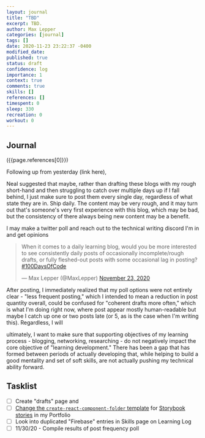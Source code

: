 ```yaml
---
layout: journal
title: "TBD"
excerpt: TBD.
author: Max Lepper
categories: [journal]
tags: []
date: 2020-11-23 23:22:37 -0400
modified_date:
published: true
status: draft
confidence: log
importance: 1
context: true
comments: true
skills: []
references: []
timespent: 0
sleep: 330
recreation: 0
workout: 0
---
```


## Journal

({{page.references[0]}})

Following up from yesterday (link here),

Neal suggested that maybe, rather than drafting these blogs with my rough short-hand and then struggling to catch over multiple days up if I fall behind, I just make sure to post them every single day, regardless of what state they are in. Ship daily. The content may be very rough, and it may turn out that's someone's very first experience with this blog, which may be bad, but the consistency of there always being new content may be a benefit.

I may make a twitter poll and reach out to the technical writing discord I'm in and get opinions

<blockquote class="twitter-tweet"><p lang="en" dir="ltr">When it comes to a daily learning blog, would you be more interested to see consistently daily posts of occasionally incomplete/rough drafts, or fully fleshed-out posts with some occasional lag in posting? <a href="https://twitter.com/hashtag/100DaysOfCode?src=hash&amp;ref_src=twsrc%5Etfw">#100DaysOfCode</a></p>&mdash; Max Lepper (@MaxLepper) <a href="https://twitter.com/MaxLepper/status/1330893085941899265?ref_src=twsrc%5Etfw">November 23, 2020</a></blockquote> <script async src="https://platform.twitter.com/widgets.js" charset="utf-8"></script> 

After posting, I immediately realized that my poll options were not entirely clear - "less frequent posting," which I intended to mean a reduction in post quantity overall, could be confused for "coherent drafts more often," which is what I'm doing right now, where post appear mostly human-readable but maybe I catch up one or two posts late (or 5, as is the case when I'm writing this). Regardless, I will 

ultimately, I want to make sure that supporting objectives of my learning process - blogging, networking, researching - do not negatively impact the core objective of "learning development." There has been a gap that has formed between periods of actually developing that, while helping to build a good mentality and set of soft skills, are not actually pushing my technical ability forward. 



## Tasklist

- [ ] Create "drafts" page and 
- [ ] [Change the `create-react-component-folder` template](https://github.com/snaerth/create-react-component-folder#publishing-templates) for [Storybook stories](https://storybook.js.org/docs/react/api/csf) in my Portfolio
- [ ] Look into duplicated "Firebase" entries in Skills page on Learning Log
- [ ] 11/30/20 - Compile results of post frequency poll
